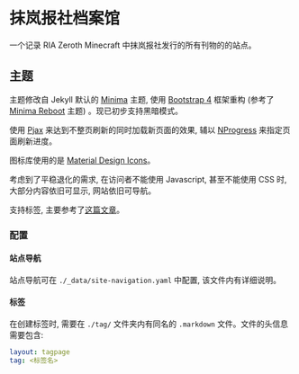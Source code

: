# 抹岚报社档案馆
一个记录 RIA Zeroth Minecraft 中抹岚报社发行的所有刊物的的站点。

## 主题
主题修改自 Jekyll 默认的 [Minima](https://github.com/jekyll/minima) 主题, 使用 [Bootstrap 4](https://getbootstrap.com/docs/4.6/) 框架重构 (参考了 [Minima Reboot](https://github.com/aterenin/minima-reboot) 主题) 。现已初步支持黑暗模式。

使用 [Pjax](https://github.com/PaperStrike/Pjax) 来达到不整页刷新的同时加载新页面的效果, 辅以 [NProgress](https://ricostacruz.com/nprogress/) 来指定页面刷新进度。

图标库使用的是 [Material Design Icons](https://materialdesignicons.com/)。

考虑到了平稳退化的需求, 在访问者不能使用 Javascript, 甚至不能使用 CSS 时, 大部分内容依旧可显示, 网站依旧可导航。

支持标签, 主要参考了[这篇文章](https://soyee.me/2018/03/20/jekyll-tags/)。

### 配置
#### 站点导航
站点导航可在 `./_data/site-navigation.yaml` 中配置, 该文件内有详细说明。

#### 标签
在创建标签时, 需要在 `./tag/` 文件夹内有同名的 `.markdown` 文件。文件的头信息需要包含:

```yaml
layout: tagpage
tag: <标签名>
```